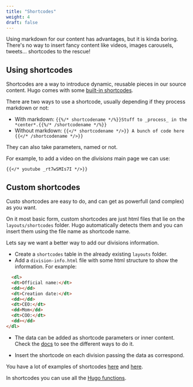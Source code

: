 ```yaml
---
title: "Shortcodes"
weight: 4
draft: false
---
```


Using markdown for our content has advantages, but it is kinda boring. There's no way to insert fancy content like videos, images carousels, tweets... shortcodes to the rescue!

## Using shortcodes

Shortcodes are a way to introduce dynamic, reusable pieces in our source content. Hugo comes with some [built-in shortcodes](https://gohugo.io/content-management/shortcodes/).

There are two ways to use a shortcode, usually depending if they process markdown or not:

- With markdown: `{{%/* shortcodename */%}}Stuff to _process_ in the *center*.{{%/* /shortcodename */%}}`
- Without markdown: `{{</* shortcodename */>}} A bunch of code here {{</* /shortcodename */>}}`

They can also take parameters, named or not.

For example, to add a video on the _divisions_ main page we can use:

```
{{</* youtube _rt7wSMIs7I */>}}
```

## Custom shortcodes

Custo shortcodes are easy to do, and can get as powerfull (and complex) as you want.

On it most basic form, custom shortcodes are just html files that lie on the `layouts/shortcodes` folder. Hugo automatically detects them and you can insert them using the file name as shortcode name.

Lets say we want a better way to add our divisions information.

- Create a `shortcodes` table in the already existing `layouts` folder.
- Add a `division-info.html` file with some html structure to show the information. For example:

```html
  <dl>
  <dt>Official name:</dt>
  <dd></dd>
  <dt>Creation date:</dt>
  <dd></dd>
  <dt>CEO:</dt>
  <dd>Mom</dd>
  <dt>COO:</dt>
  <dd></dd>
</dl>
```

- The data can be added as shortcode parameters or inner content. Check the [docs](https://gohugo.io/templates/shortcode-templates/#access-parameters) to see the different ways to do it.

- Insert the shortcode on each division passing the data as correspond.

You have a lot of examples of shortcodes [here](https://github.com/gohugoio/hugo/tree/master/docs/layouts/shortcodes) and [here](https://github.com/spf13/spf13.com/tree/master/layouts/shortcodes).

In shortcodes you can use all the [Hugo functions](https://gohugo.io/functions/).
